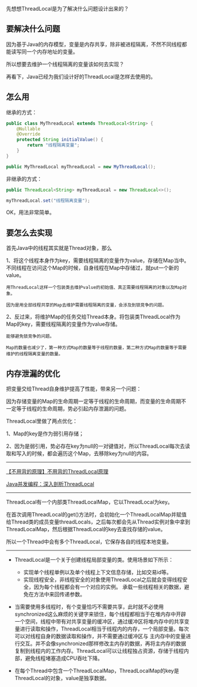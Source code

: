先想想ThreadLocal是为了解决什么问题设计出来的？

## 要解决什么问题

因为基于Java的内存模型，变量是内存共享，除非被进程隔离，不然不同线程都能读写同一个内存地址的变量。

所以想要去维护一个线程隔离的变量该如何去实现？

再看下，Java已经为我们设计好的ThreadLocal是怎样去使用的。

## 怎么用

继承的方式：

```java
public class MyThreadLocal extends ThreadLocal<String> {
    @Nullable
    @Override
    protected String initialValue() {
        return "线程隔离变量";
    }
}

public MyThreadLocal myThreadLocal = new MyThreadLocal();
```

非继承的方式：

```java
public ThreadLocal<String> myThreadLocal = new ThreadLocal<>();

myThreadLocal.set("线程隔离变量");
```

OK，用法非常简单。

## 要怎么去实现

首先Java中的线程其实就是Thread对象，那么

1、将这个线程本身作为key，需要线程隔离的变量作为value，存储在Map当中。不同线程在访问这个Map的时候，自身线程在Map中存储过，就put一个新的value。

    用ThreadLocal这样一个包装类去维护value的初始值、真正需要线程隔离的对象以及Map对象。
    
    因为是用全部线程共享的Map去维护需要线程隔离的变量，会涉及到锁竞争的问题。

2、反过来，将维护Map的任务交给Thread本身。将包装类ThreadLocal作为Map的key，需要线程隔离的变量作为value存储。

    能够避免锁竞争的问题。
    
    Map的数量也减少了，第一种方式Map的数量等于线程的数量，第二种方式Map的数量等于需要维护的线程隔离变量的数量。

## 内存泄漏的优化

把变量交给Thread自身维护提高了性能，带来另一个问题：

因为存储变量的Map的生命周期一定等于线程的生命周期，而变量的生命周期不一定等于线程的生命周期，势必引起内存泄漏的问题。

ThreadLocal里做了两点优化：

1、Map的key是作为弱引用存储；

2、因为是弱引用，势必存在key为null的一对键值对，所以ThreadLocal每次去读取和写入的时候，都会遍历这个Map，去移除key为null的内容。

---

[【不用背的原理】不用背的ThreadLocal原理](https://juejin.im/post/5d6d32dbe51d4561ac7bcd1b)

[Java并发编程：深入剖析ThreadLocal](https://www.cnblogs.com/dolphin0520/p/3920407.html)

---

ThreadLocal有一个内部类ThreadLocalMap，它以ThreadLocal为key。

在首次调用ThreadLocal的get()方法时，会初始化一个ThreadLocalMap并赋值给Thread类的成员变量threadLocals，之后每次都会先从Thread实例对象中拿到ThreadLocalMap，然后根据ThreadLocal的key去查找存储的value。

所以一个Thread中会有多个ThreadLocal，它保存各自的线程本地变量。

---

* ThreadLocal是一个关于创建线程局部变量的类。使用场景如下所示：

    * 实现单个线程单例以及单个线程上下文信息存储，比如交易id等。
    * 实现线程安全，非线程安全的对象使用ThreadLocal之后就会变得线程安全，因为每个线程都会有一个对应的实例。 承载一些线程相关的数据，避免在方法中来回传递参数。

* 当需要使用多线程时，有个变量恰巧不需要共享，此时就不必使用synchronized这么麻烦的关键字来锁住，每个线程都相当于在堆内存中开辟一个空间，线程中带有对共享变量的缓冲区，通过缓冲区将堆内存中的共享变量进行读取和操作，ThreadLocal相当于线程内的内存，一个局部变量。每次可以对线程自身的数据读取和操作，并不需要通过缓冲区与 主内存中的变量进行交互。并不会像synchronized那样修改主内存的数据，再将主内存的数据复制到线程内的工作内存。ThreadLocal可以让线程独占资源，存储于线程内部，避免线程堵塞造成CPU吞吐下降。
* 在每个Thread中包含一个ThreadLocalMap，ThreadLocalMap的key是ThreadLocal的对象，value是独享数据。